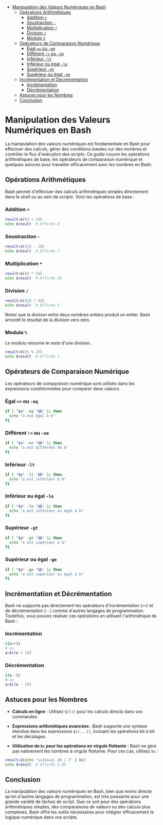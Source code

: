 - [Manipulation des Valeurs Numériques en Bash](#manipulation-des-valeurs-numériques-en-bash)
  - [Opérations Arithmétiques](#opérations-arithmétiques)
    - [Addition `+`](#addition-)
    - [Soustraction `-`](#soustraction--)
    - [Multiplication `*`](#multiplication-)
    - [Division `/`](#division-)
    - [Modulo `%`](#modulo-)
  - [Opérateurs de Comparaison Numérique](#opérateurs-de-comparaison-numérique)
    - [Égal `==` ou `-eq`](#égal--ou--eq)
    - [Différent `!=` ou `-ne`](#différent--ou--ne)
    - [Inférieur `-lt`](#inférieur--lt)
    - [Inférieur ou égal `-le`](#inférieur-ou-égal--le)
    - [Supérieur `-gt`](#supérieur--gt)
    - [Supérieur ou égal `-ge`](#supérieur-ou-égal--ge)
  - [Incrémentation et Décrémentation](#incrémentation-et-décrémentation)
    - [Incrémentation](#incrémentation)
    - [Décrémentation](#décrémentation)
  - [Astuces pour les Nombres](#astuces-pour-les-nombres)
  - [Conclusion](#conclusion)


# Manipulation des Valeurs Numériques en Bash

La manipulation des valeurs numériques est fondamentale en Bash pour effectuer des calculs, gérer des conditions basées sur des nombres et contrôler le flux d'exécution des scripts. Ce guide couvre les opérations arithmétiques de base, les opérateurs de comparaison numérique et quelques astuces pour travailler efficacement avec les nombres en Bash.

## Opérations Arithmétiques

Bash permet d'effectuer des calculs arithmétiques simples directement dans le shell ou au sein de scripts. Voici les opérations de base :

### Addition `+`

```bash
result=$((3 + 5))
echo $result  # Affiche 8
```

### Soustraction `-`

```bash
result=$((10 - 3))
echo $result  # Affiche 7
```

### Multiplication `*`

```bash
result=$((4 * 5))
echo $result  # Affiche 20
```

### Division `/`

```bash
result=$((20 / 4))
echo $result  # Affiche 5
```

Notez que la division entre deux nombres entiers produit un entier. Bash arrondit le résultat de la division vers zéro.

### Modulo `%`

Le modulo retourne le reste d'une division.

```bash
result=$((5 % 2))
echo $result  # Affiche 1
```

## Opérateurs de Comparaison Numérique

Les opérateurs de comparaison numérique sont utilisés dans les expressions conditionnelles pour comparer deux valeurs.

### Égal `==` ou `-eq`

```bash
if [ "$a" -eq "$b" ]; then
  echo "a est égal à b"
fi
```

### Différent `!=` ou `-ne`

```bash
if [ "$a" -ne "$b" ]; then
  echo "a est différent de b"
fi
```

### Inférieur `-lt`

```bash
if [ "$a" -lt "$b" ]; then
  echo "a est inférieur à b"
fi
```

### Inférieur ou égal `-le`

```bash
if [ "$a" -le "$b" ]; then
  echo "a est inférieur ou égal à b"
fi
```

### Supérieur `-gt`

```bash
if [ "$a" -gt "$b" ]; then
  echo "a est supérieur à b"
fi
```

### Supérieur ou égal `-ge`

```bash
if [ "$a" -ge "$b" ]; then
  echo "a est supérieur ou égal à b"
fi
```

## Incrémentation et Décrémentation

Bash ne supporte pas directement les opérateurs d'incrémentation (`++`) et de décrémentation (`--`) comme d'autres langages de programmation. Toutefois, vous pouvez réaliser ces opérations en utilisant l'arithmétique de Bash :

### Incrémentation

```bash
((a++))
# ou
a=$((a + 1))
```

### Décrémentation

```bash
((a--))
# ou
a=$((a - 1))
```

## Astuces pour les Nombres

- **Calculs en ligne** : Utilisez `$(())` pour les calculs directs dans vos commandes.

- **Expressions arithmétiques avancées** : Bash supporte une syntaxe étendue dans les expressions `$((...))`, incluant les opérations bit à bit et les décalages.

- **Utilisation de `bc` pour les opérations en virgule flottante** : Bash ne gère pas nativement les nombres à virgule flottante. Pour ces cas, utilisez `bc` :

```bash
result=$(echo "scale=2; 20 / 7" | bc)
echo $result  # Affiche 2.85
```

## Conclusion

La manipulation des valeurs numériques en Bash, bien que moins directe qu'en d'autres langages de programmation, est très puissante pour une grande variété de tâches de script. Que ce soit pour des opérations arithmétiques simples, des comparaisons de valeurs ou des calculs plus complexes, Bash offre les outils nécessaires pour intégrer efficacement la logique numérique dans vos scripts.